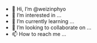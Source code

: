 - 👋 Hi, I’m @weizinphyo
- 👀 I’m interested in ...
- 🌱 I’m currently learning ...
- 💞️ I’m looking to collaborate on ...
- 📫 How to reach me ...

<!---
weizinphyo/weizinphyo is a ✨ special ✨ repository because its `README.md` (this file) appears on your GitHub profile.
You can click the Preview link to take a look at your changes.
--->
